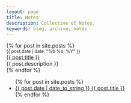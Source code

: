 ```yaml
---
layout: page
title: Notes
description: Collective of Notes.
keywords: blog, archive, notes
---
```


<div class="post notes">
	{% for post in site.posts %}
		<div class="post-list">
			<div class="post-list-date"><small>{{ post.date | date: "%b %d, %Y" }}</small></div>
				<div class="text-truncate"><a href="{{ post.url }}">{{ post.title }}</a></div>
			<div class="post-list-desc">{{ post.description }}</div>
		</div>
	{% endfor %}
</div>
<div class="posts">
	<ul class="posts-list">
		{% for post in site.posts %}
            <li class="post-link">
                <a class="post-title" href="{{ post.url }}">
                	<span class="post-date">{{ post.date | date_to_string }}</span>
                  	{{ post.title }}
                </a>
            </li>
        {% endfor %}
    </ul>
</div>